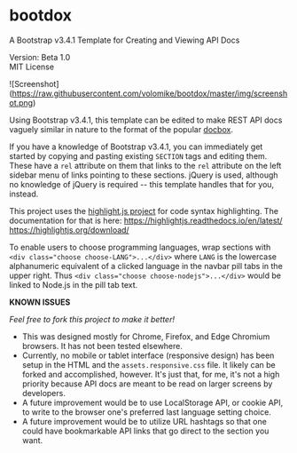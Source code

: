 # bootdox
A Bootstrap v3.4.1 Template for Creating and Viewing API Docs

Version: Beta 1.0 \
MIT License

![Screenshot]
(https://raw.githubusercontent.com/volomike/bootdox/master/img/screenshot.png)

Using Bootstrap v3.4.1, this template can be edited to make REST API docs vaguely similar in nature to the format of the popular [docbox](https://github.com/tmcw/docbox).

If you have a knowledge of Bootstrap v3.4.1, you can immediately get started by copying and pasting existing `SECTION` tags and editing them. These have a `rel` attribute on them that links to the `rel` attribute on the left sidebar menu of links pointing to these sections. jQuery is used, although no knowledge of jQuery is required -- this template handles that for you, instead.

This project uses the [highlight.js project](https://github.com/highlightjs/highlight.js) for code syntax highlighting. The documentation for that is here: https://highlightjs.readthedocs.io/en/latest/ https://highlightjs.org/download/

To enable users to choose programming languages, wrap sections with `<div class="choose choose-LANG">...</div>` where `LANG` is the lowercase alphanumeric equivalent of a clicked language in the navbar pill tabs in the upper right. Thus `<div class="choose choose-nodejs">...</div>` would be linked to Node.js in the pill tab text.

**KNOWN ISSUES**

*Feel free to fork this project to make it better!*

- This was designed mostly for Chrome, Firefox, and Edge Chromium browsers. It has not been tested elsewhere.
- Currently, no mobile or tablet interface (responsive design) has been setup in the HTML and the `assets.responsive.css` file. It likely can be forked and accomplished, however. It's just that, for me, it's not a high priority because API docs are meant to be read on larger screens by developers.
- A future improvement would be to use LocalStorage API, or cookie API, to write to the browser one's preferred last language setting choice.
- A future improvement would be to utilize URL hashtags so that one could have bookmarkable API links that go direct to the section you want. 


